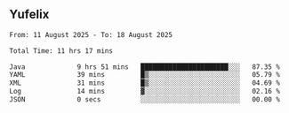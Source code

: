 ## Yufelix

<!--START_SECTION:waka-->

```txt
From: 11 August 2025 - To: 18 August 2025

Total Time: 11 hrs 17 mins

Java             9 hrs 51 mins   ██████████████████████░░░   87.35 %
YAML             39 mins         █▒░░░░░░░░░░░░░░░░░░░░░░░   05.79 %
XML              31 mins         █▒░░░░░░░░░░░░░░░░░░░░░░░   04.69 %
Log              14 mins         ▓░░░░░░░░░░░░░░░░░░░░░░░░   02.16 %
JSON             0 secs          ░░░░░░░░░░░░░░░░░░░░░░░░░   00.00 %
```

<!--END_SECTION:waka-->

